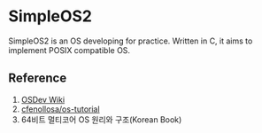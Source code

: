 # SimpleOS2

SimpleOS2 is an OS developing for practice. Written in C, it aims to implement POSIX compatible OS.

## Reference

1. [OSDev Wiki](https://wiki.osdev.org/Main_Page)
2. [cfenollosa/os-tutorial](cfenollosa/os-tutorial)
3. 64비트 멀티코어 OS 원리와 구조(Korean Book)